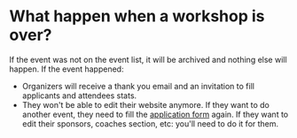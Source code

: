 # What happen when a workshop is over?

If the event was not on the event list, it will be archived and nothing else will happen. If the event happened:

- Organizers will receive a thank you email and an invitation to fill applicants and attendees stats.
- They won't be able to edit their website anymore. If they want to do another event, they need to fill the [application form](https://djangogirls.org/organize/) again. If they want to edit their sponsors, coaches section, etc: you'll need to do it for them.
